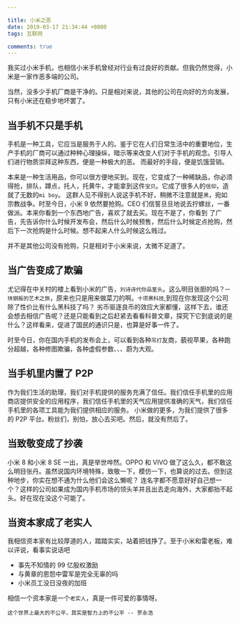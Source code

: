```yaml
---

title: 小米之恶
date: 2019-03-17 21:34:44 +0800
tags: 互联网

comments: true
---
```


我买过小米手机，也相信小米手机曾经对行业有过良好的贡献。但我仍然觉得，小米是一家作恶多端的公司。

当然，没多少手机厂商是干净的。只是相对来说，其他的公司在向好的方向发展，只有小米还在稳步地坏罢了。


## 当手机不只是手机

手机是一种工具，它应当是服务于人的。鉴于它在人们日常生活中的重要地位，生产手机的厂商可以通过种种心理操纵，暗示等来改变人们对于手机的观念。引导人们进行物质崇拜这种东西，便是一种极大的恶。
而最好的手段，便是饥饿营销。

本来是一种生活用品，你可以很方便地买到。现在，它变成了一种稀缺品，你必须得抢，排队，蹲点，托人，托黄牛，才能拿到这件`宝贝`。它成了很多人的`信仰`，造就了无数的`mi boy`。
这群人见不得别人说这手机不好，稍微不注意就是`黑`，宛如宗教战争。时至今日，小米 9 依然要抢购。CEO 们信誓旦旦地说去拧螺丝，一番做派。本来你看到一个东西地广告，喜欢了就去买。现在不是了，你看到
了广告，先告诉你什么时候开发布会，然后什么时候预售，然后什么时候定点抢购，然后下一次抢购是什么时候。想不起来人什么时候这么贱过。

并不是其他公司没有抢购，只是相对于小米来说，太微不足道了。

## 当广告变成了欺骗

尤记得在中关村的楼上看到小米的广告，`刘诗诗代你品茎头`。这么明目张胆的吗？`一块钢板的艺术之旅`，原来也只是用来做菜刀的啊。`十项黑科技`,到现在你发现这个公司除了性价比有什么黑科技了吗？
劣币驱逐良币的效应大家都懂，这样下去，谁还会想去相信广告呢？还是只能看到之后赶紧去看看科普文章，探究下它到底说的是什么？这样看来，促进了国民的通识只是，也算是好事一件了。

时至今日，你在国内手机的发布会上，可以看到各种`吊打`友商，藐视苹果，各种跑分超越，各种修图欺骗，各种虚假参数、、、蔚为大观。

## 当手机里内置了 P2P

作为我们生活的助理，我们对手机提供的服务充满了信任。我们信任手机里的应用商店提供安全的应用程序，我们信任手机里的天气应用提供准确的天气，我们信任手机里的各项工具能为我们提供相应的服务。
小米做的更多，为我们提供了很多的 P2P 平台。粉丝们，别怕，放心去买吧。然后，就没有然后了。

## 当致敬变成了抄袭

小米 8 和小米 8 SE 一出，真是举世哗然。OPPO 和 VIVO 做了这么久，都不敢这么明目张丹。虽然说国内环境特殊，致敬一下，模仿一下，也算说的过去。但到这种地步，你实在想不通为什么他们会这么懒呢？
连名字都不愿意好好自己想一个？这样的公司如果成为国内手机市场的领头羊并且出去走向海外，大家都抬不起头。好在现在没这个可能了。

## 当资本家成了老实人

我相信资本家有比较厚道的人，踏踏实实，站着把钱挣了。至于小米和雷老板，难以评说，看事实说话吧

* 事先不知情的 99 亿股权激励
* 与黄章的恩怨中雷军是完全无辜的吗
* 小米员工没日没夜的加班

相信一个资本家是一个`老实人`，真是一件可爱的事情呀。

`这个世界上最大的不公平，其实是智力上的不公平 -- 罗永浩`


